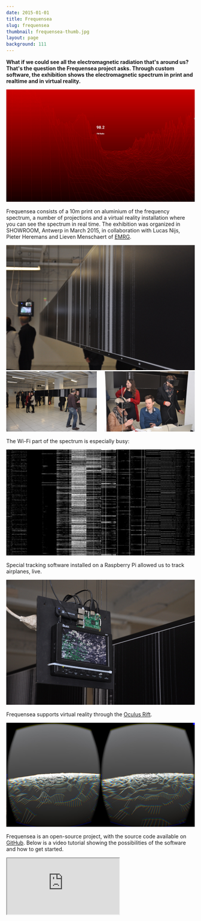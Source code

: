 ```yaml
---
date: 2015-01-01
title: Frequensea
slug: frequensea
thumbnail: frequensea-thumb.jpg
layout: page
background: 111
---
```

**What if we could see all the electromagnetic radiation that's around us? That's the question the Frequensea project asks. Through custom software, the exhibition shows the electromagnetic spectrum in print and realtime and in virtual reality.**


<img src="/media/projects/frequensea/frequensea-splash.jpg" alt="Frequensea">

Frequensea consists of a 10m print on aluminium of the frequency spectrum, a number of projections and a virtual reality installation where you can see the spectrum in real time. The exhibition was organized in SHOWROOM, Antwerp in March 2015, in collaboration with Lucas Nijs, Pieter Heremans and Lieven Menschaert of <a href="https://www.emrg.be/">EMRG</a>.

<img src="/media/projects/frequensea/frequensea-closeup.jpg" alt="Closeup of the print.">

<div class="two columns">
  <div class="column">
    <img src="/media/projects/frequensea/frequensea-exhibition-1.jpg" alt="Frequensea Exhibition">
  </div>
  <div class="column">
    <img src="/media/projects/frequensea/frequensea-exhibition-2.jpg" alt="Frequensea Exhibition">
  </div>
</div>

The Wi-Fi part of the spectrum is especially busy:

<img src="/media/projects/frequensea/frequensea-wifi.jpg" alt="Closeup of the Wi-Fi spectrum.">


Special tracking software installed on a Raspberry Pi allowed us to track airplanes, live.

<img src="/media/projects/frequensea/frequensea-planes.jpg" alt="Planes visualization">

Frequensea supports virtual reality through the <a href="https://www.oculus.com/rift/">Oculus Rift</a>.

<img src="/media/projects/frequensea/frequensea-vr.jpg" alt="Frequensea in VR">

Frequensea is an open-source project, with the source code available on <a href="https://github.com/fdb/frequensea">GitHub</a>. Below is a video tutorial showing the possibilities of the software and how to get started.

<div class="embed-responsive embed-responsive-16by9">
  <iframe class="embed-responsive-item" src="https://www.youtube.com/embed/u6H1DatxLAc"></iframe>
</div>


